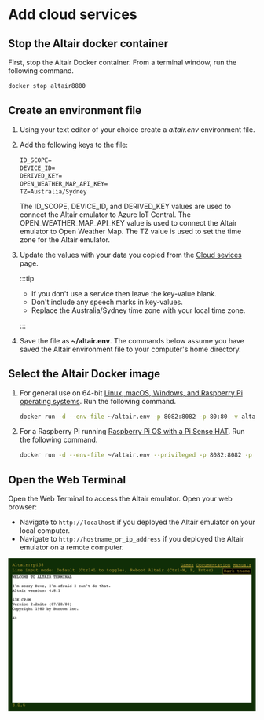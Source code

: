 # Add cloud services


## Stop the Altair docker container

First, stop the Altair Docker container. From a terminal window, run the following command.

```bash
docker stop altair8800
```

## Create an environment file

1. Using your text editor of your choice create a *altair.env* environment file.
2. Add the following keys to the file:

    ```env
    ID_SCOPE=
    DEVICE_ID=
    DERIVED_KEY=
    OPEN_WEATHER_MAP_API_KEY=
    TZ=Australia/Sydney
    ```

    The ID_SCOPE, DEVICE_ID, and DERIVED_KEY values are used to connect the Altair emulator to Azure IoT Central. The OPEN_WEATHER_MAP_API_KEY value is used to connect the Altair emulator to Open Weather Map. The TZ value is used to set the time zone for the Altair emulator.

3.  Update the values with your data you copied from the [Cloud sevices](../20-fundamentals/50-Cloud-services/01-Add-cloud-services.md) page.

    :::tip

    - If you don't use a service then leave the key-value blank.
    - Don't include any speech marks in key-values.
    - Replace the Australia/Sydney time zone with your local time zone.

    :::



3. Save the file as **~/altair.env**. The commands below assume you have saved the Altair environment file to your computer's home directory.


## Select the Altair Docker image

1. For general use on 64-bit [Linux, macOS, Windows, and Raspberry Pi operating systems](#general-linux-macos-windows-and-raspberry-pi-users). Run the following command.

    ```bash
    docker run -d --env-file ~/altair.env -p 8082:8082 -p 80:80 -v altair-disks:/Altairdocker/AltairHL_emulator/Disks --name altair8800 --rm glovebox/altair8800:latest
    ```

1. For a Raspberry Pi running [Raspberry Pi OS with a Pi Sense HAT](#raspberry-pi-with-pi-sense-hat-users). Run the following command.

    ```bash
    docker run -d --env-file ~/altair.env --privileged -p 8082:8082 -p 80:80 -v altair-disks:/Altairdocker/AltairHL_emulator/Disks --name altair8800 --rm glovebox/altair8800-pisense:latest
    ```

## Open the Web Terminal

Open the Web Terminal to access the Altair emulator. Open your web browser:

 * Navigate to `http://localhost` if you deployed the Altair emulator on your local computer.
 * Navigate to `http://hostname_or_ip_address` if you deployed the Altair emulator on a remote computer.

![The image shows the web terminal](../20-fundamentals/img/web_terminal_intro.png)
